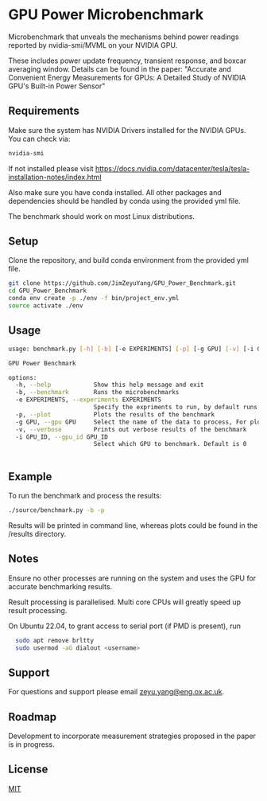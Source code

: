 # GPU Power Microbenchmark

Microbenchmark that unveals the mechanisms behind power readings reported by nvidia-smi/MVML on your NVIDIA GPU.

These includes power update frequency, transient response, and boxcar averaging window. Details can be found in the paper: "Accurate and Convenient Energy Measurements for GPUs: A Detailed Study of NVIDIA GPU's Built-in Power Sensor"

## Requirements
Make sure the system has NVIDIA Drivers installed for the NVIDIA GPUs. You can check via:
```bash
nvidia-smi
```
If not installed please visit https://docs.nvidia.com/datacenter/tesla/tesla-installation-notes/index.html

Also make sure you have conda installed. All other packages and dependencies should be handled by conda using the provided yml file.

The benchmark should work on most Linux distributions. 

## Setup

Clone the repository, and build conda environment from the provided yml file.
```bash
git clone https://github.com/JimZeyuYang/GPU_Power_Benchmark.git
cd GPU_Power_Benchmark
conda env create -p ./env -f bin/project_env.yml
source activate ./env
```

## Usage

```bash
usage: benchmark.py [-h] [-b] [-e EXPERIMENTS] [-p] [-g GPU] [-v] [-i GPU_ID]

GPU Power Benchmark

options:
  -h, --help            Show this help message and exit
  -b, --benchmark       Runs the microbenchmarks
  -e EXPERIMENTS, --experiments EXPERIMENTS
                        Specify the expriments to run, by default runs all the microbenchmarks
  -p, --plot            Plots the results of the benchmark
  -g GPU, --gpu GPU     Select the name of the data to process, For plotting only
  -v, --verbose         Prints out verbose results of the benchmark
  -i GPU_ID, --gpu_id GPU_ID
                        Select which GPU to benchmark. Default is 0
  
```

## Example
To run the benchmark and process the results:
```bash
./source/benchmark.py -b -p
```
Results will be printed in command line, whereas plots could be found in the /results directory.

## Notes
Ensure no other processes are running on the system and uses the GPU for accurate benchmarking results.

Result processing is parallelised. Multi core CPUs will greatly speed up result processing.

On Ubuntu 22.04, to grant access to serial port (if PMD is present), run
```bash
  sudo apt remove brltty
  sudo usermod -aG dialout <username>
```


## Support
For questions and support please email zeyu.yang@eng.ox.ac.uk.

## Roadmap
Development to incorporate measurement strategies proposed in the paper is in progress. 

## License

[MIT](https://choosealicense.com/licenses/mit/)
